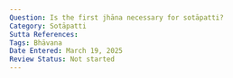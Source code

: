 ```yaml
---
Question: Is the first jhāna necessary for sotāpatti?
Category: Sotāpatti
Sutta References:
Tags: Bhāvana
Date Entered: March 19, 2025
Review Status: Not started
---
```

